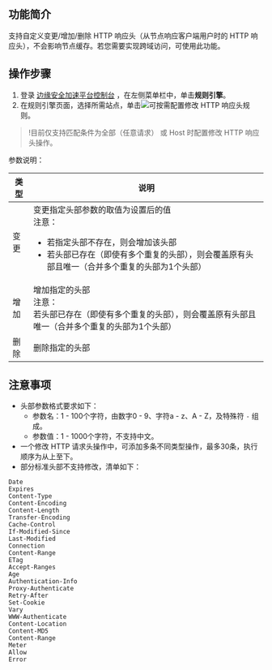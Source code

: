 ## 功能简介
支持自定义变更/增加/删除 HTTP 响应头（从节点响应客户端用户时的 HTTP 响应头），不会影响节点缓存。若您需要实现跨域访问，可使用此功能。


## 操作步骤
1. 登录 [边缘安全加速平台控制台](https://console.cloud.tencent.com/edgeone) ，在左侧菜单栏中，单击**规则引擎**。
2. 在规则引擎页面，选择所需站点，单击![](https://qcloudimg.tencent-cloud.cn/raw/fe4d4900f8ad69d506adc49bdb70fa32.png)可按需配置修改 HTTP 响应头规则。
>!目前仅支持匹配条件为全部（任意请求） 或 Host 时配置修改 HTTP 响应头操作。
>
参数说明：
<table>
<thead>
<tr>
<th>类型</th>
<th>说明</th>
</tr>
</thead>
<tbody><tr>
<td>变更</td>
<td>变更指定头部参数的取值为设置后的值<br>注意：<ul><li>若指定头部不存在，则会增加该头部</li><li>若头部已存在（即使有多个重复的头部），则会覆盖原有头部且唯一（合并多个重复的头部为1个头部）</td>
</tr>
<tr>
<td>增加</td>
<td>增加指定的头部<br>注意：<br>若头部已存在（即使有多个重复的头部），则会覆盖原有头部且唯一（合并多个重复的头部为1个头部）</td>
</tr>
<tr>
<td>删除</td>
<td>删除指定的头部</td>
</tr>
</tbody></table>

## 注意事项
- 头部参数格式要求如下：
  - 参数名：1 - 100个字符，由数字0 - 9、字符a - z、A - Z，及特殊符 `-` 组成。
  - 参数值：1 - 1000个字符，不支持中文。
- 一个修改 HTTP 请求头操作中，可添加多条不同类型操作，最多30条，执行顺序为从上至下。
- 部分标准头部不支持修改，清单如下：
```js.
Date
Expires
Content-Type
Content-Encoding
Content-Length
Transfer-Encoding
Cache-Control
If-Modified-Since
Last-Modified
Connection
Content-Range
ETag
Accept-Ranges
Age
Authentication-Info
Proxy-Authenticate
Retry-After
Set-Cookie
Vary
WWW-Authenticate
Content-Location
Content-MD5
Content-Range
Meter
Allow
Error
```
